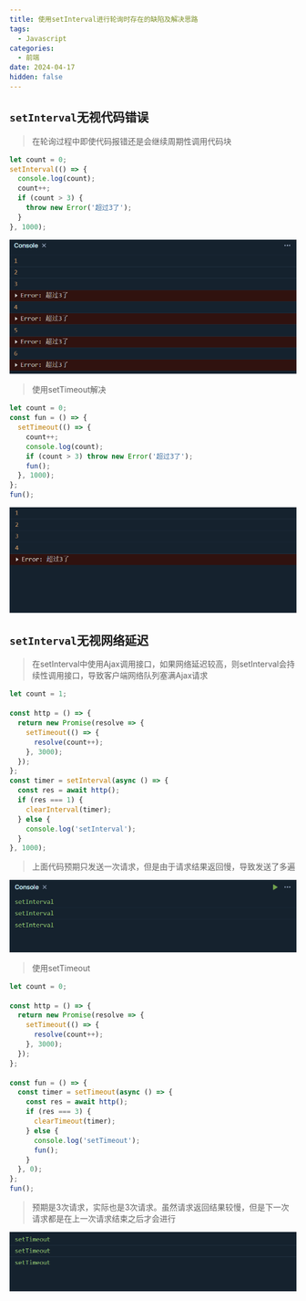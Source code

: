 ```yaml
---
title: 使用setInterval进行轮询时存在的缺陷及解决思路
tags:
  - Javascript
categories:
  - 前端
date: 2024-04-17
hidden: false
---
```


## `setInterval`无视代码错误

> 在轮询过程中即使代码报错还是会继续周期性调用代码块

```javascript
let count = 0;
setInterval(() => {
  console.log(count);
  count++;
  if (count > 3) {
    throw new Error('超过3了');
  }
}, 1000);
```

![image-20240417194853319](public/image-20240417194853319.png)

>使用setTimeout解决

```javascript
let count = 0;
const fun = () => {
  setTimeout(() => {
    count++;
    console.log(count);
    if (count > 3) throw new Error('超过3了');
    fun();
  }, 1000);
};
fun();

```

![image-20240417200201288](public/image-20240417200201288.png)

## `setInterval`无视网络延迟

>在setInterval中使用Ajax调用接口，如果网络延迟较高，则setInterval会持续性调用接口，导致客户端网络队列塞满Ajax请求

```javascript
let count = 1;

const http = () => {
  return new Promise(resolve => {
    setTimeout(() => {
      resolve(count++);
    }, 3000);
  });
};
const timer = setInterval(async () => {
  const res = await http();
  if (res === 1) {
    clearInterval(timer);
  } else {
    console.log('setInterval');
  }
}, 1000);
```

> 上面代码预期只发送一次请求，但是由于请求结果返回慢，导致发送了多遍

![image-20240417221416589](public/image-20240417221416589.png)

>使用setTimeout

```javascript
let count = 0;

const http = () => {
  return new Promise(resolve => {
    setTimeout(() => {
      resolve(count++);
    }, 3000);
  });
};

const fun = () => {
  const timer = setTimeout(async () => {
    const res = await http();
    if (res === 3) {
      clearTimeout(timer);
    } else {
      console.log('setTimeout');
      fun();
    }
  }, 0);
};
fun();
```

> 预期是3次请求，实际也是3次请求。虽然请求返回结果较慢，但是下一次请求都是在上一次请求结束之后才会进行

![image-20240417222157602](public/image-20240417222157602.png)

